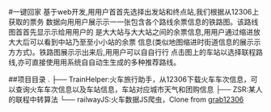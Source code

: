 #一键回家
基于web开发,⽤用户⾸首先选择出发站和终点站,我们根据从12306上获取的票务 数据向⽤用户展⽰示⼀一张包含各个路线余票信息的铁路图。该路线图⾸首先显⽰示给⽤用户的 是⼤大站与⼤大站之间的余票信息,⽤用户通过缩进放⼤大后可以看到中站乃⾄至⼩小站的余票 信息(类似地图缩进时街道信息的展⽰示⽅方式)。铁路图展⽰示出来后,⽤用户可以⾃自⾏行 点击图上的车站以选择联程路线,亦可直接使⽤用系统⾃自动⽣生成的多种推荐路线。

##项目目录
.
├── TrainHelper:火车旅行助手，从12306下载火车车次信息，可以查询火车车次信息以及车站信息，车站对应城市天气和团购信息
├── ZSR:某人的联程中转算法
└── railwayJS:火车数据JS爬虫，Clone from [grab12306](https://github.com/sjfkai/grab12306.git)